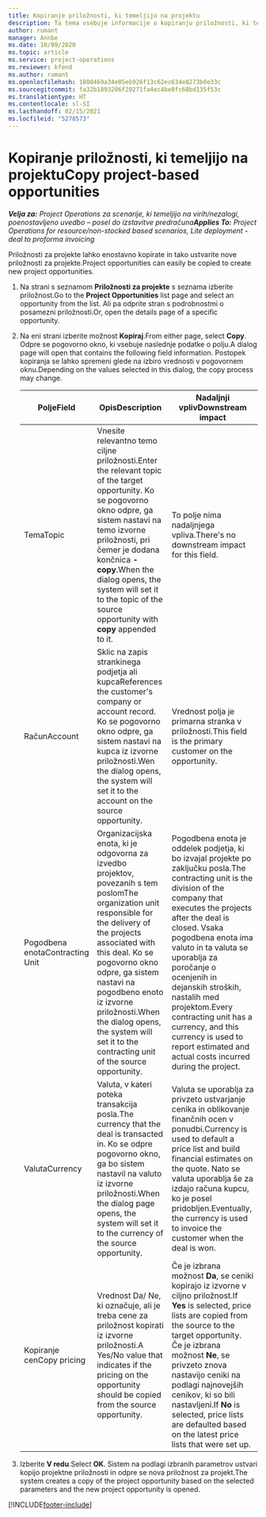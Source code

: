 ```yaml
---
title: Kopiranje priložnosti, ki temeljijo na projektu
description: Ta tema vsebuje informacije o kopiranju priložnosti, ki temeljijo na projektih, v aplikaciji Project Operations.
author: rumant
manager: Annbe
ms.date: 10/09/2020
ms.topic: article
ms.service: project-operations
ms.reviewer: kfend
ms.author: rumant
ms.openlocfilehash: 1808469a34e05eb926f13c62ec634e8273b0e33c
ms.sourcegitcommit: fa32b1893286f20271fa4ec4be8fc68bd135f53c
ms.translationtype: HT
ms.contentlocale: sl-SI
ms.lasthandoff: 02/15/2021
ms.locfileid: "5278573"
---
```

# <a name="copy-project-based-opportunities"></a><span data-ttu-id="a5eb7-103">Kopiranje priložnosti, ki temeljijo na projektu</span><span class="sxs-lookup"><span data-stu-id="a5eb7-103">Copy project-based opportunities</span></span>

<span data-ttu-id="a5eb7-104">_**Velja za:** Project Operations za scenarije, ki temeljijo na virih/nezalogi, poenostavljeno uvedbo – posel do izstavitve predračuna_</span><span class="sxs-lookup"><span data-stu-id="a5eb7-104">_**Applies To:** Project Operations for resource/non-stocked based scenarios, Lite deployment - deal to proforma invoicing_</span></span>


<span data-ttu-id="a5eb7-105">Priložnosti za projekte lahko enostavno kopirate in tako ustvarite nove priložnosti za projekte.</span><span class="sxs-lookup"><span data-stu-id="a5eb7-105">Project opportunities can easily be copied to create new project opportunities.</span></span> 

1. <span data-ttu-id="a5eb7-106">Na strani s seznamom **Priložnosti za projekte** s seznama izberite priložnost.</span><span class="sxs-lookup"><span data-stu-id="a5eb7-106">Go to the **Project Opportunities** list page and select an opportunity from the list.</span></span> <span data-ttu-id="a5eb7-107">Ali pa odprite stran s podrobnostmi o posamezni priložnosti.</span><span class="sxs-lookup"><span data-stu-id="a5eb7-107">Or, open the details page of a specific opportunity.</span></span> 
2. <span data-ttu-id="a5eb7-108">Na eni strani izberite možnost **Kopiraj**.</span><span class="sxs-lookup"><span data-stu-id="a5eb7-108">From either page, select **Copy**.</span></span> <span data-ttu-id="a5eb7-109">Odpre se pogovorno okno, ki vsebuje naslednje podatke o polju.</span><span class="sxs-lookup"><span data-stu-id="a5eb7-109">A dialog page will open that contains the following field information.</span></span> <span data-ttu-id="a5eb7-110">Postopek kopiranja se lahko spremeni glede na izbiro vrednosti v pogovornem oknu.</span><span class="sxs-lookup"><span data-stu-id="a5eb7-110">Depending on the values selected in this dialog, the copy process may change.</span></span>

    | <span data-ttu-id="a5eb7-111">**Polje**</span><span class="sxs-lookup"><span data-stu-id="a5eb7-111">**Field**</span></span> | <span data-ttu-id="a5eb7-112">**Opis**</span><span class="sxs-lookup"><span data-stu-id="a5eb7-112">**Description**</span></span> | <span data-ttu-id="a5eb7-113">**Nadaljnji vpliv**</span><span class="sxs-lookup"><span data-stu-id="a5eb7-113">**Downstream impact**</span></span> |
    | --- | --- | --- |
    | <span data-ttu-id="a5eb7-114">Tema</span><span class="sxs-lookup"><span data-stu-id="a5eb7-114">Topic</span></span> | <span data-ttu-id="a5eb7-115">Vnesite relevantno temo ciljne priložnosti.</span><span class="sxs-lookup"><span data-stu-id="a5eb7-115">Enter the relevant topic of the target opportunity.</span></span> <span data-ttu-id="a5eb7-116">Ko se pogovorno okno odpre, ga sistem nastavi na temo izvorne priložnosti, pri čemer je dodana končnica **-copy**.</span><span class="sxs-lookup"><span data-stu-id="a5eb7-116">When the dialog opens, the system will set it to the topic of the source opportunity with **copy** appended to it.</span></span> | <span data-ttu-id="a5eb7-117">To polje nima nadaljnjega vpliva.</span><span class="sxs-lookup"><span data-stu-id="a5eb7-117">There's no downstream impact for this field.</span></span> |
    | <span data-ttu-id="a5eb7-118">Račun</span><span class="sxs-lookup"><span data-stu-id="a5eb7-118">Account</span></span> | <span data-ttu-id="a5eb7-119">Sklic na zapis strankinega podjetja ali kupca</span><span class="sxs-lookup"><span data-stu-id="a5eb7-119">References the customer's company or account record.</span></span> <span data-ttu-id="a5eb7-120">Ko se pogovorno okno odpre, ga sistem nastavi na kupca iz izvorne priložnosti.</span><span class="sxs-lookup"><span data-stu-id="a5eb7-120">Wen the dialog opens, the system will set it to the account on the source opportunity.</span></span> | <span data-ttu-id="a5eb7-121">Vrednost polja je primarna stranka v priložnosti.</span><span class="sxs-lookup"><span data-stu-id="a5eb7-121">This field is the primary customer on the opportunity.</span></span> |
    | <span data-ttu-id="a5eb7-122">Pogodbena enota</span><span class="sxs-lookup"><span data-stu-id="a5eb7-122">Contracting Unit</span></span> | <span data-ttu-id="a5eb7-123">Organizacijska enota, ki je odgovorna za izvedbo projektov, povezanih s tem poslom</span><span class="sxs-lookup"><span data-stu-id="a5eb7-123">The organization unit responsible for the delivery of the projects associated with this deal.</span></span> <span data-ttu-id="a5eb7-124">Ko se pogovorno okno odpre, ga sistem nastavi na pogodbeno enoto iz izvorne priložnosti.</span><span class="sxs-lookup"><span data-stu-id="a5eb7-124">When the dialog opens, the system will set it to the contracting unit of the source opportunity.</span></span> | <span data-ttu-id="a5eb7-125">Pogodbena enota je oddelek podjetja, ki bo izvajal projekte po zaključku posla.</span><span class="sxs-lookup"><span data-stu-id="a5eb7-125">The contracting unit is the division of the company that executes the projects after the deal is closed.</span></span> <span data-ttu-id="a5eb7-126">Vsaka pogodbena enota ima valuto in ta valuta se uporablja za poročanje o ocenjenih in dejanskih stroških, nastalih med projektom.</span><span class="sxs-lookup"><span data-stu-id="a5eb7-126">Every contracting unit has a currency, and this currency is used to report estimated and actual costs incurred during the project.</span></span> |
    | <span data-ttu-id="a5eb7-127">Valuta</span><span class="sxs-lookup"><span data-stu-id="a5eb7-127">Currency</span></span> | <span data-ttu-id="a5eb7-128">Valuta, v kateri poteka transakcija posla.</span><span class="sxs-lookup"><span data-stu-id="a5eb7-128">The currency that the deal is transacted in.</span></span> <span data-ttu-id="a5eb7-129">Ko se odpre pogovorno okno, ga bo sistem nastavil na valuto iz izvorne priložnosti.</span><span class="sxs-lookup"><span data-stu-id="a5eb7-129">When the dialog page opens, the system will set it to the currency of the source opportunity.</span></span> | <span data-ttu-id="a5eb7-130">Valuta se uporablja za privzeto ustvarjanje cenika in oblikovanje finančnih ocen v ponudbi.</span><span class="sxs-lookup"><span data-stu-id="a5eb7-130">Currency is used to default a price list and build financial estimates on the quote.</span></span> <span data-ttu-id="a5eb7-131">Nato se valuta uporablja še za izdajo računa kupcu, ko je posel pridobljen.</span><span class="sxs-lookup"><span data-stu-id="a5eb7-131">Eventually, the currency is used to invoice the customer when the deal is won.</span></span> |
    | <span data-ttu-id="a5eb7-132">Kopiranje cen</span><span class="sxs-lookup"><span data-stu-id="a5eb7-132">Copy pricing</span></span> | <span data-ttu-id="a5eb7-133">Vrednost Da/ Ne, ki označuje, ali je treba cene za priložnost kopirati iz izvorne priložnosti.</span><span class="sxs-lookup"><span data-stu-id="a5eb7-133">A Yes/No value that indicates if the pricing on the opportunity should be copied from the source opportunity.</span></span> | <span data-ttu-id="a5eb7-134">Če je izbrana možnost **Da**, se ceniki kopirajo iz izvorne v ciljno priložnost.</span><span class="sxs-lookup"><span data-stu-id="a5eb7-134">If **Yes** is selected, price lists are copied from the source to the target opportunity.</span></span> <span data-ttu-id="a5eb7-135">Če je izbrana možnost **Ne**, se privzeto znova nastavijo ceniki na podlagi najnovejših cenikov, ki so bili nastavljeni.</span><span class="sxs-lookup"><span data-stu-id="a5eb7-135">If **No** is selected, price lists are defaulted based on the latest price lists that were set up.</span></span> |

3. <span data-ttu-id="a5eb7-136">Izberite **V redu**.</span><span class="sxs-lookup"><span data-stu-id="a5eb7-136">Select **OK**.</span></span> <span data-ttu-id="a5eb7-137">Sistem na podlagi izbranih parametrov ustvari kopijo projektne priložnosti in odpre se nova priložnost za projekt.</span><span class="sxs-lookup"><span data-stu-id="a5eb7-137">The system creates a copy of the project opportunity based on the selected parameters and the new project opportunity is opened.</span></span>


[!INCLUDE[footer-include](../includes/footer-banner.md)]